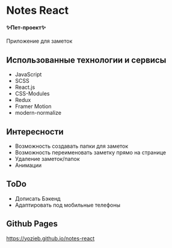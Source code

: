 # Notes React

#### ✨Пет-проект✨

Приложение для заметок

## Использованные технологии и сервисы

- JavaScript
- SCSS
- React.js
- CSS-Modules
- Redux
- Framer Motion
- modern-normalize

## Интересности

- Возможность создавать папки для заметок
- Возможность переименовать заметку прямо на странице
- Удаление заметок/папок
- Анимации

## ToDo

- Дописать Бэкенд
- Адаптировать под мобильные телефоны

## Github Pages

<a href="https://yozieb.github.io/notes-react" target="_blank">https://yozieb.github.io/notes-react</a>

